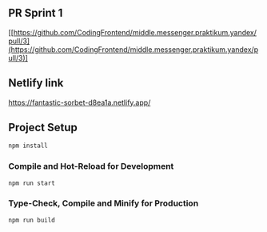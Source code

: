 ## PR Sprint 1

[[https://github.com/CodingFrontend/middle.messenger.praktikum.yandex/pull/3](https://github.com/CodingFrontend/middle.messenger.praktikum.yandex/pull/3)]

## Netlify link

https://fantastic-sorbet-d8ea1a.netlify.app/

## Project Setup

```sh
npm install
```

### Compile and Hot-Reload for Development

```sh
npm run start
```

### Type-Check, Compile and Minify for Production

```sh
npm run build
```

